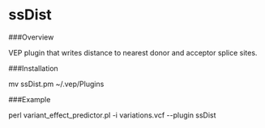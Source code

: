 # ssDist

###Overview
 
 VEP plugin that writes distance to nearest donor and acceptor splice sites.
 
###Installation

 mv ssDist.pm ~/.vep/Plugins

###Example

 perl variant_effect_predictor.pl -i variations.vcf --plugin ssDist
